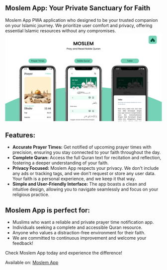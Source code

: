 
## Moslem App: Your Private Sanctuary for Faith

Moslem App PWA application who designed to be your trusted companion on your Islamic journey. We prioritize user comfort and privacy, offering essential Islamic resources without any compromises.
!['cover-img'](public/cover.png)

## Features:

- **Accurate Prayer Times:** Get notified of upcoming prayer times with precision, ensuring you stay connected to your faith throughout the day.
- **Complete Quran:** Access the full Quran text for recitation and reflection, fostering a deeper understanding of your faith.
- **Privacy Focused:** Moslem App respects your privacy. We don't include any ads or tracking tags, and we don't request or store any user data. Your faith is a personal experience, and we keep it that way.
- **Simple and User-Friendly Interface:** The app boasts a clean and intuitive design, allowing you to navigate seamlessly and focus on your religious practice.

## Moslem App is perfect for:

- Muslims who want a reliable and private prayer time notification app.
- Individuals seeking a complete and accessible Quran resource.
- Anyone who values a distraction-free environment for their faith.
- We are committed to continuous improvement and welcome your feedback!

Check Moslem App today and experience the difference!

Available on: [Moslem App](https://moslem-app.pages.dev/)